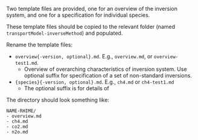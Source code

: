 Two template files are provided, one for  an overview of the inversion system, and one for a specification for individual species. 

These template files should be copied to the relevant folder (named ```transportModel-inverseMethod```) and populated.

Rename the template files:
- ```overview{-version, optional}.md```. E.g., ```overview.md```, or ```overview-test1.md```.
  - Overview of overarching characteristics of inversion system. Use optional suffix for specification of a set of non-standard inversions.
- ```{species}{-version, optional}.md```. E.g., ```ch4.md``` or ```ch4-test1.md```
  - The optional suffix is for details of 

The directory should look something like:

```
NAME-RHIME/
- overview.md
- ch4.md
- co2.md
- n2o.md
```